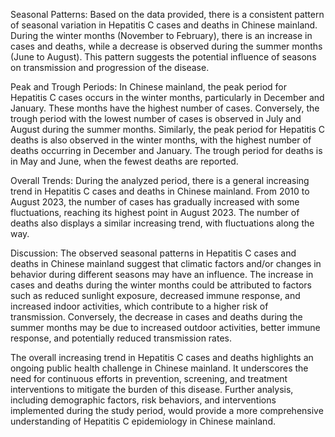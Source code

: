 Seasonal Patterns:
Based on the data provided, there is a consistent pattern of seasonal variation in Hepatitis C cases and deaths in Chinese mainland. During the winter months (November to February), there is an increase in cases and deaths, while a decrease is observed during the summer months (June to August). This pattern suggests the potential influence of seasons on transmission and progression of the disease.

Peak and Trough Periods:
In Chinese mainland, the peak period for Hepatitis C cases occurs in the winter months, particularly in December and January. These months have the highest number of cases. Conversely, the trough period with the lowest number of cases is observed in July and August during the summer months. Similarly, the peak period for Hepatitis C deaths is also observed in the winter months, with the highest number of deaths occurring in December and January. The trough period for deaths is in May and June, when the fewest deaths are reported.

Overall Trends:
During the analyzed period, there is a general increasing trend in Hepatitis C cases and deaths in Chinese mainland. From 2010 to August 2023, the number of cases has gradually increased with some fluctuations, reaching its highest point in August 2023. The number of deaths also displays a similar increasing trend, with fluctuations along the way.

Discussion:
The observed seasonal patterns in Hepatitis C cases and deaths in Chinese mainland suggest that climatic factors and/or changes in behavior during different seasons may have an influence. The increase in cases and deaths during the winter months could be attributed to factors such as reduced sunlight exposure, decreased immune response, and increased indoor activities, which contribute to a higher risk of transmission. Conversely, the decrease in cases and deaths during the summer months may be due to increased outdoor activities, better immune response, and potentially reduced transmission rates.

The overall increasing trend in Hepatitis C cases and deaths highlights an ongoing public health challenge in Chinese mainland. It underscores the need for continuous efforts in prevention, screening, and treatment interventions to mitigate the burden of this disease. Further analysis, including demographic factors, risk behaviors, and interventions implemented during the study period, would provide a more comprehensive understanding of Hepatitis C epidemiology in Chinese mainland.
